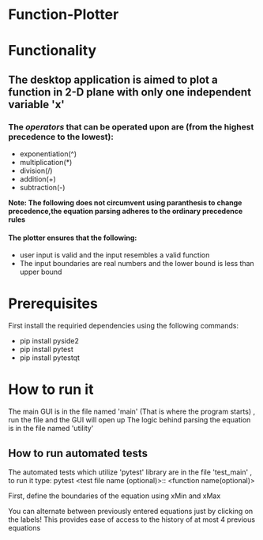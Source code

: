# Function-Plotter


# Functionality
## The desktop application is aimed to plot a function in 2-D plane with only one independent variable 'x'

### The *operators* that can be operated upon are (from the highest precedence to the lowest):
* exponentiation(^)
* multiplication(*)
* division(/)
* addition(+)
* subtraction(-)

**Note: The following does not circumvent using paranthesis to change precedence,the equation parsing adheres to the ordinary precedence rules**
#### The plotter ensures that the following:
* user input is valid and the input resembles a valid function
* The input boundaries are real numbers and the lower bound is less than upper bound

# Prerequisites
First install the requiried dependencies using the following commands:
* pip install pyside2
* pip install pytest
* pip install pytestqt


# How to run it
The main GUI is in the file named 'main' (That is where the program starts) , run the file and the GUI will open up
The logic behind parsing the equation is in the file named 'utility'

## How to run automated tests
The automated tests which utilize 'pytest' library are in the file 'test_main' , to run it type:
pytest <relative directory name> <test file name (optional)>:: <function name(optional)>


First, define the boundaries of the equation using xMin and xMax


You can alternate between previously entered equations just by clicking on the labels! This provides ease of access to the history of at most 4 previous equations


